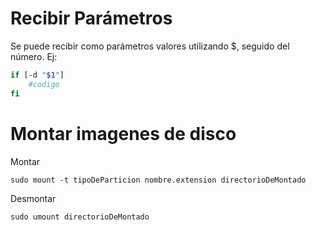 # Recibir Parámetros

Se puede recibir como parámetros valores utilizando $, seguido del número.
Ej:

```bash
if [-d "$1"]
    #codigo
fi
```

# Montar imagenes de disco

Montar

```
sudo mount -t tipoDeParticion nombre.extension directorioDeMontado
```

Desmontar

```
sudo umount directorioDeMontado
```
